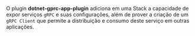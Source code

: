O plugin **dotnet-gprc-app-plugin** adiciona em uma Stack a capacidade de expor serviços `gRPC` e suas configurações, além de prover a criação de um `gRPC Client` que permite a distribuição e consumo deste serviço em outras aplicações.